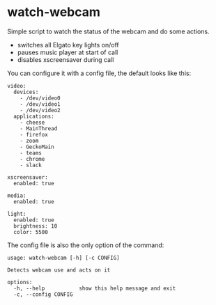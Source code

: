 # watch-webcam

Simple script to watch the status of the webcam and do some actions.

- switches all Elgato key lights on/off
- pauses music player at start of call
- disables xscreensaver during call

You can configure it with a config file, the default looks like this:
```
video:
  devices:
    - /dev/video0
    - /dev/video1
    - /dev/video2
  applications:
    - cheese
    - MainThread
    - firefox
    - zoom
    - GeckoMain
    - teams
    - chrome
    - slack

xscreensaver:
  enabled: true

media:
  enabled: true

light:
  enabled: true
  brightness: 10
  color: 5500
```

The config file is also the only option of the command:
```
usage: watch-webcam [-h] [-c CONFIG]

Detects webcam use and acts on it

options:
  -h, --help           show this help message and exit
  -c, --config CONFIG
```
